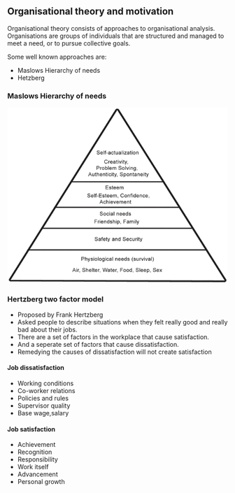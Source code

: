 ## Organisational theory and motivation

Organisational theory consists of approaches to organisational analysis. Organisations are groups of individuals that are structured and managed to meet a need, or to pursue collective goals.

Some well known approaches are: 
  * Maslows Hierarchy of needs
  * Hetzberg

### Maslows Hierarchy of needs
![Maslow](maslow.png)


### Hertzberg two factor model 
* Proposed by Frank Hertzberg
* Asked people to describe situations when they felt really good and really bad about their jobs. 
* There are a set of factors in the workplace that cause satisfaction. 
* And a seperate set of factors that cause dissatisfaction. 
* Remedying the causes of dissatisfaction will not create satisfaction
  
#### Job dissatisfaction
* Working conditions 
* Co-worker relations 
* Policies and rules 
* Supervisor quality 
* Base wage,salary

#### Job satisfaction
* Achievement
* Recognition 
* Responsibility
* Work itself 
* Advancement 
* Personal growth